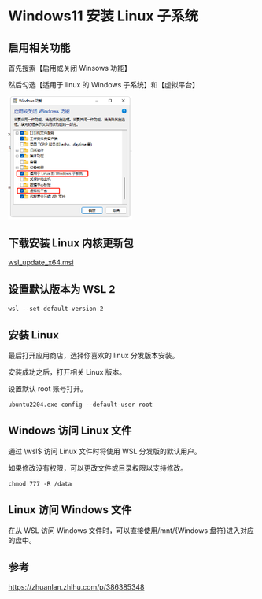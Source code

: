 # Windows11 安装 Linux 子系统


## 启用相关功能

首先搜索【启用或关闭 Winsows 功能】

然后勾选【适用于 linux 的 Windows 子系统】和【虚拟平台】

<img src="/images/windows/enable-linux.jpg" alt="" width="50%" />

## 下载安装 Linux 内核更新包

[wsl_update_x64.msi](https://wslstorestorage.blob.core.windows.net/wslblob/wsl_update_x64.msi)

## 设置默认版本为 WSL 2

```Shell
wsl --set-default-version 2
```

## 安装 Linux

最后打开应用商店，选择你喜欢的 linux 分发版本安装。

安装成功之后，打开相关 Linux 版本。

设置默认 root 账号打开。

```Shell
ubuntu2204.exe config --default-user root
```

## Windows 访问 Linux 文件

通过 \\wsl$ 访问 Linux 文件时将使用 WSL 分发版的默认用户。

如果修改没有权限，可以更改文件或目录权限以支持修改。

```Shell
chmod 777 -R /data
```

## Linux 访问 Windows 文件

在从 WSL 访问 Windows 文件时，可以直接使用/mnt/{Windows 盘符}进入对应的盘中。

## 参考

https://zhuanlan.zhihu.com/p/386385348

